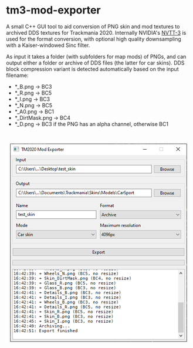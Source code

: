 # tm3-mod-exporter

A small C++ GUI tool to aid conversion of PNG skin and mod textures to archived DDS textures for Trackmania 2020. Internally NVIDIA's [NVTT-3](https://developer.nvidia.com/gpu-accelerated-texture-compression) is used for the format conversion, with optional high quality downsampling with a Kaiser-windowed Sinc filter.

As input it takes a folder (with subfolders for map mods) of PNGs, and can output either a folder or archive of DDS files (the latter for car skins). DDS block compression variant is detected automatically based on the input filename:

- *_B.png -> BC3
- *_R.png -> BC5
- *_I.png -> BC3
- *_N.png -> BC5
- *_A0.png -> BC1
- *_DirtMask.png -> BC4
- *_D.png -> BC3 if the PNG has an alpha channel, otherwise BC1

<br />
<p align="center">
  <img src="https://raw.githubusercontent.com/bozbez/tm3-mod-exporter/master/media/screenshot.png" />
</p>